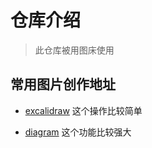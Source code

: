 # 仓库介绍

> 此仓库被用图床使用

## 常用图片创作地址

- [excalidraw](https://excalidraw.com/) 这个操作比较简单

- [diagram](https://app.diagrams.net/) 这个功能比较强大
